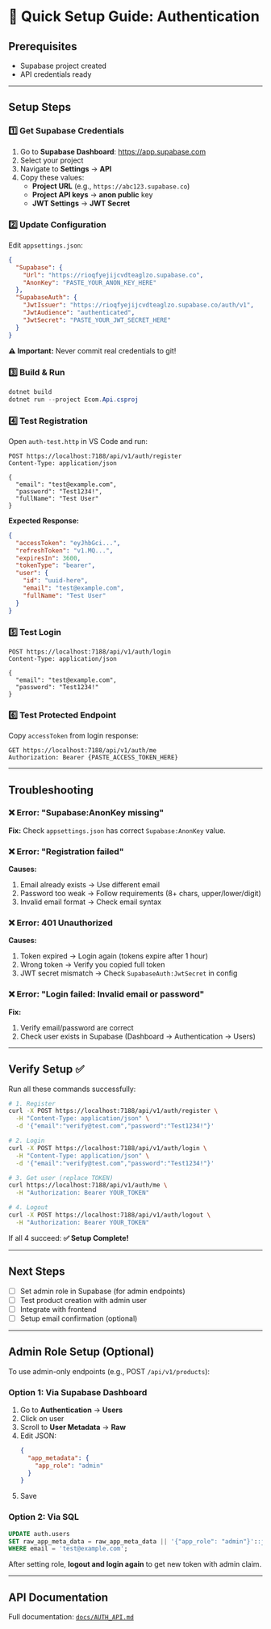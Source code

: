 # 🚀 Quick Setup Guide: Authentication

## Prerequisites

- Supabase project created
- API credentials ready

---

## Setup Steps

### 1️⃣ Get Supabase Credentials

1. Go to **Supabase Dashboard**: https://app.supabase.com
2. Select your project
3. Navigate to **Settings** → **API**
4. Copy these values:
   - **Project URL** (e.g., `https://abc123.supabase.co`)
   - **Project API keys** → **anon public** key
   - **JWT Settings** → **JWT Secret**

### 2️⃣ Update Configuration

Edit `appsettings.json`:

```json
{
  "Supabase": {
    "Url": "https://rioqfyejijcvdteaglzo.supabase.co",
    "AnonKey": "PASTE_YOUR_ANON_KEY_HERE"
  },
  "SupabaseAuth": {
    "JwtIssuer": "https://rioqfyejijcvdteaglzo.supabase.co/auth/v1",
    "JwtAudience": "authenticated",
    "JwtSecret": "PASTE_YOUR_JWT_SECRET_HERE"
  }
}
```

**⚠️ Important:** Never commit real credentials to git!

### 3️⃣ Build & Run

```powershell
dotnet build
dotnet run --project Ecom.Api.csproj
```

### 4️⃣ Test Registration

Open `auth-test.http` in VS Code and run:

```http
POST https://localhost:7188/api/v1/auth/register
Content-Type: application/json

{
  "email": "test@example.com",
  "password": "Test1234!",
  "fullName": "Test User"
}
```

**Expected Response:**
```json
{
  "accessToken": "eyJhbGci...",
  "refreshToken": "v1.MQ...",
  "expiresIn": 3600,
  "tokenType": "bearer",
  "user": {
    "id": "uuid-here",
    "email": "test@example.com",
    "fullName": "Test User"
  }
}
```

### 5️⃣ Test Login

```http
POST https://localhost:7188/api/v1/auth/login
Content-Type: application/json

{
  "email": "test@example.com",
  "password": "Test1234!"
}
```

### 6️⃣ Test Protected Endpoint

Copy `accessToken` from login response:

```http
GET https://localhost:7188/api/v1/auth/me
Authorization: Bearer {PASTE_ACCESS_TOKEN_HERE}
```

---

## Troubleshooting

### ❌ Error: "Supabase:AnonKey missing"

**Fix:** Check `appsettings.json` has correct `Supabase:AnonKey` value.

### ❌ Error: "Registration failed"

**Causes:**
1. Email already exists → Use different email
2. Password too weak → Follow requirements (8+ chars, upper/lower/digit)
3. Invalid email format → Check email syntax

### ❌ Error: 401 Unauthorized

**Causes:**
1. Token expired → Login again (tokens expire after 1 hour)
2. Wrong token → Verify you copied full token
3. JWT secret mismatch → Check `SupabaseAuth:JwtSecret` in config

### ❌ Error: "Login failed: Invalid email or password"

**Fix:** 
1. Verify email/password are correct
2. Check user exists in Supabase (Dashboard → Authentication → Users)

---

## Verify Setup ✅

Run all these commands successfully:

```bash
# 1. Register
curl -X POST https://localhost:7188/api/v1/auth/register \
  -H "Content-Type: application/json" \
  -d '{"email":"verify@test.com","password":"Test1234!"}'

# 2. Login
curl -X POST https://localhost:7188/api/v1/auth/login \
  -H "Content-Type: application/json" \
  -d '{"email":"verify@test.com","password":"Test1234!"}'

# 3. Get user (replace TOKEN)
curl https://localhost:7188/api/v1/auth/me \
  -H "Authorization: Bearer YOUR_TOKEN"

# 4. Logout
curl -X POST https://localhost:7188/api/v1/auth/logout \
  -H "Authorization: Bearer YOUR_TOKEN"
```

If all 4 succeed: **✅ Setup Complete!**

---

## Next Steps

- [ ] Set admin role in Supabase (for admin endpoints)
- [ ] Test product creation with admin user
- [ ] Integrate with frontend
- [ ] Setup email confirmation (optional)

---

## Admin Role Setup (Optional)

To use admin-only endpoints (e.g., POST `/api/v1/products`):

### Option 1: Via Supabase Dashboard

1. Go to **Authentication** → **Users**
2. Click on user
3. Scroll to **User Metadata** → **Raw**
4. Edit JSON:
   ```json
   {
     "app_metadata": {
       "app_role": "admin"
     }
   }
   ```
5. Save

### Option 2: Via SQL

```sql
UPDATE auth.users
SET raw_app_meta_data = raw_app_meta_data || '{"app_role": "admin"}'::jsonb
WHERE email = 'test@example.com';
```

After setting role, **logout and login again** to get new token with admin claim.

---

## API Documentation

Full documentation: [`docs/AUTH_API.md`](AUTH_API.md)
